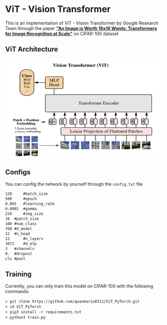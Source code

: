 ﻿# ViT - Vision Transformer

This is an implementation of ViT - Vision Transformer by Google Research Team through the paper [**"An Image is Worth 16x16 Words: Transformers for Image Recognition at Scale"**](https://arxiv.org/abs/2010.11929) on CIFAR-100 dataset


## ViT Architecture
![Architecture of Vision Transformer](https://github.com/AdiNarendra98/Papers-on-Language/blob/main/An%20Image%20is%20Worth%2016x16%20Words-Transformers%20for%20Image%20Recognition%20at%20Scale/ViT.png)

## Configs
You can config the network by yourself through the `config.txt` file

```
128     #batch_size
500     #epoch
0.001   #learning_rate
0.0001  #gamma
224     #img_size
16 	#patch_size
100	#num_class
768	#d_model
12	#n_head
12      #n_layers
3072    #d_mlp
3	#channels
0.	#dropout
cls	#pool
```

## Training
Currently, you can only train this model on CIFAR-100 with the following commands:

`> git clone https://github.com/quanmario0311/ViT_PyTorch.git`\
`> cd ViT_PyTorch`\
`> pip3 install -r requirements.txt`\
`> python3 train.py`

